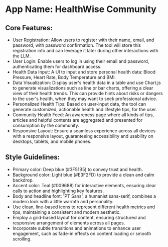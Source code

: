 # **App Name**: HealthWise Community

## Core Features:

- User Registration: Allow users to register with their name, email, and password, with password confirmation. The tool will store this registration info and can leverage it later during other interactions with the LLM.
- User Login: Enable users to log in using their email and password, authenticating them for dashboard access.
- Health Data Input: A UI to input and store personal health data: Blood Pressure, Heart Rate, Body Temperature and BMI.
- Data Visualization: Display user's health data in a table and use Chart.js to generate visualizations such as line or bar charts, offering a clear view of their health trends.  This can provide hints about risks or dangers to the user's health, when they may want to seek professional advice.
- Personalized Health Tips: Based on user-input data, the tool can generate customized, actionable health and lifestyle tips, for the user.
- Community Health Feed: An awareness page where all kinds of tips, articles and helpful contents are aggregated and presented for consumption by the community.
- Responsive Layout: Ensure a seamless experience across all devices with a responsive layout, guaranteeing accessibility and usability on desktops, tablets, and mobile phones.

## Style Guidelines:

- Primary color: Deep blue (#3F51B5) to convey trust and health.
- Background color: Light blue (#E3F2FD) to provide a clean and calm backdrop.
- Accent color: Teal (#009688) for interactive elements, ensuring clear calls to action and highlighting key features.
- Body and headline font: 'PT Sans', a humanist sans-serif, combines a modern look with a little warmth and personality.
- Use clean, line-based icons to represent different health metrics and tips, maintaining a consistent and modern aesthetic.
- Employ a grid-based layout for content, ensuring structured and responsive arrangement of elements across all pages.
- Incorporate subtle transitions and animations to enhance user engagement, such as fade-in effects on content loading or smooth scrolling.